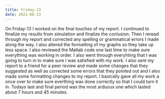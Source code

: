 ```yaml
---
title: Friday-13
date: 2021-08-13
---
```

On Friday-13 I worked on the final touches of my report. I continued to finalize my results from simulation and finalize the conlusion. Then I reread through my report and corrected
any spelling or grammatical errors I made along the way. I also altered the formatting of my graphs so they take up less space. I also reviewed the Matlab code one last time to make
sure everything was working in order. I also went through everyhting that I was going to turn in to make sure I was satisfied with my work. I also sent my report to a friend for a peer review
and made some changes that they suggested as well as corrected some errors that they pointed out and I also made some formatting changes to my report. I basically gave all my work a once over to make sure everthing was done correctly so that I 
could turn it in. Todays last and final period was the most arduous one which lasted about 7 hours and 45 minutes.
